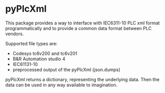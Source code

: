# pyPlcXml  

This package provides a way to interface with IEC6311-10 PLC xml format programmatically and to provide a common data format between PLC vendors.  

Supported file types are:
- Codesys tc6v200 and tc6v201
- B&R Automation studio 4
- IEC61131-10
- preprocessed output of the pyPlcXml (json.dumps)

pyPlcXml returns a dictionary, representing the underlying data. Then the data can be used in any way available to imagination.
